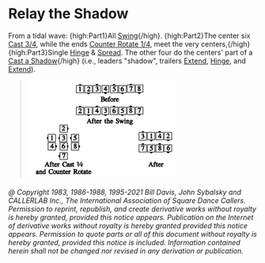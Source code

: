 
# Relay the Shadow

From a tidal wave:
{high:Part1}All [Swing](../a2/swing.md){/high}.
{high:Part2}The center six [Cast 3/4](../ms/cast_off_three_quarters.md),
while the ends [Counter Rotate 1/4](../a2/box_counter_rotate.md),
meet the very centers,{/high}
{high:Part3}Single [Hinge](../ms/hinge.md) &
[Spread](../plus/anything_and_spread.md).
The other four do the centers' part
of a [Cast a Shadow](relay_the_shadow.md){/high} (i.e., leaders "shadow", trailers
[Extend](../b2/extend.md), [Hinge](../ms/hinge.md), and
[Extend](../b2/extend.md)).

> 
> ![alt](relay_the_shadow.png)
> 

###### @ Copyright 1983, 1986-1988, 1995-2021 Bill Davis, John Sybalsky and CALLERLAB Inc., The International Association of Square Dance Callers. Permission to reprint, republish, and create derivative works without royalty is hereby granted, provided this notice appears. Publication on the Internet of derivative works without royalty is hereby granted provided this notice appears. Permission to quote parts or all of this document without royalty is hereby granted, provided this notice is included. Information contained herein shall not be changed nor revised in any derivation or publication.
